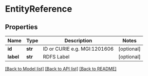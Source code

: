 # EntityReference

## Properties
Name | Type | Description | Notes
------------ | ------------- | ------------- | -------------
**id** | **str** | ID or CURIE e.g. MGI:1201606 | [optional] 
**label** | **str** | RDFS Label | [optional] 

[[Back to Model list]](../README.md#documentation-for-models) [[Back to API list]](../README.md#documentation-for-api-endpoints) [[Back to README]](../README.md)

